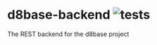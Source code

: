 # d8base-backend  ![tests](https://github.com/maxi-booking/d8base-backend/workflows/tests/badge.svg)
The REST backend for the d8base project
